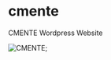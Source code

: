 # cmente
CMENTE Wordpress Website

![CMENTE](/screenshots/CMENTE%20–%20Incubadora%20%20%20Coworking%20de%20Advogados.png);
